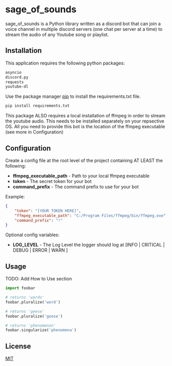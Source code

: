 # sage_of_sounds

sage_of_sounds is a Python library written as a discord bot that can join a voice channel in multiple discord servers (one chat per server at a time) to stream the audio of any Youtube song or playlist.

## Installation

This application requires the following python packages:
```bash
asyncio
discord.py
requests
youtube-dl
```

Use the package manager [pip](https://pip.pypa.io/en/stable/) to install the requirements.txt file.

```bash
pip install requirements.txt
```

This package ALSO requires a local installation of ffmpeg in order to stream the youtube audio. This needs to be installed separately on your repsective OS. All you need to provide this bot is the location of the ffmpeg executable (see more in Configuration)

## Configuration 

Create a config file at the root level of the project containing AT LEAST the following:
- **ffmpeg_executable_path** - Path to your local ffmpeg executable
- **token** - The secret token for your bot
- **command_prefix** - The command prefix to use for your bot

Example:
```json
{
    "token": "[YOUR TOKEN HERE]",
    "ffmpeg_executable_path": "C:/Program Files/ffmpeg/bin/ffmpeg.exe",
    "command_prefix": "!"
}
```

Optional config variables:
- **LOG_LEVEL** - The Log Level the logger should log at [INFO | CRITICAL | DEBUG | ERROR | WARN ]


## Usage
TODO: Add How to Use section

```python
import foobar

# returns 'words'
foobar.pluralize('word')

# returns 'geese'
foobar.pluralize('goose')

# returns 'phenomenon'
foobar.singularize('phenomena')
```


## License
[MIT](https://choosealicense.com/licenses/mit/)